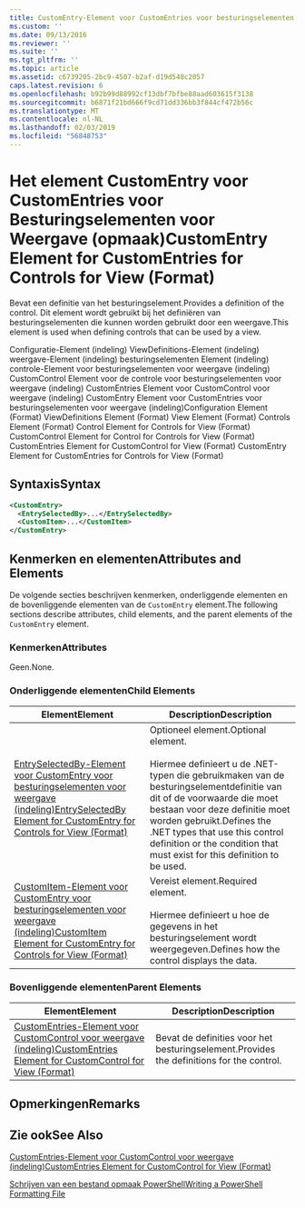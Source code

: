 ```yaml
---
title: CustomEntry-Element voor CustomEntries voor besturingselementen voor weergave (indeling) | Microsoft Docs
ms.custom: ''
ms.date: 09/13/2016
ms.reviewer: ''
ms.suite: ''
ms.tgt_pltfrm: ''
ms.topic: article
ms.assetid: c6739205-2bc9-4507-b2af-d19d548c2057
caps.latest.revision: 6
ms.openlocfilehash: b92b99d88992cf13dbf7bfbe88aad603615f3138
ms.sourcegitcommit: b6871f21bd666f9cd71dd336bb3f844cf472b56c
ms.translationtype: MT
ms.contentlocale: nl-NL
ms.lasthandoff: 02/03/2019
ms.locfileid: "56848753"
---
```

# <a name="customentry-element-for-customentries-for-controls-for-view-format"></a><span data-ttu-id="ea845-102">Het element CustomEntry voor CustomEntries voor Besturingselementen voor Weergave (opmaak)</span><span class="sxs-lookup"><span data-stu-id="ea845-102">CustomEntry Element for CustomEntries for Controls for View (Format)</span></span>

<span data-ttu-id="ea845-103">Bevat een definitie van het besturingselement.</span><span class="sxs-lookup"><span data-stu-id="ea845-103">Provides a definition of the control.</span></span> <span data-ttu-id="ea845-104">Dit element wordt gebruikt bij het definiëren van besturingselementen die kunnen worden gebruikt door een weergave.</span><span class="sxs-lookup"><span data-stu-id="ea845-104">This element is used when defining controls that can be used by a view.</span></span>

<span data-ttu-id="ea845-105">Configuratie-Element (indeling) ViewDefinitions-Element (indeling) weergave-Element (indeling) besturingselementen Element (indeling) controle-Element voor besturingselementen voor weergave (indeling) CustomControl Element voor de controle voor besturingselementen voor weergave (indeling) CustomEntries Element voor CustomControl voor weergave (indeling) CustomEntry Element voor CustomEntries voor besturingselementen voor weergave (indeling)</span><span class="sxs-lookup"><span data-stu-id="ea845-105">Configuration Element (Format) ViewDefinitions Element (Format) View Element (Format) Controls Element (Format) Control Element for Controls for View (Format) CustomControl Element for Control for Controls for View (Format) CustomEntries Element for CustomControl for View (Format) CustomEntry Element for CustomEntries for Controls for View (Format)</span></span>

## <a name="syntax"></a><span data-ttu-id="ea845-106">Syntaxis</span><span class="sxs-lookup"><span data-stu-id="ea845-106">Syntax</span></span>

```xml
<CustomEntry>
  <EntrySelectedBy>...</EntrySelectedBy>
  <CustomItem>...</CustomItem>
</CustomEntry>
```

## <a name="attributes-and-elements"></a><span data-ttu-id="ea845-107">Kenmerken en elementen</span><span class="sxs-lookup"><span data-stu-id="ea845-107">Attributes and Elements</span></span>

<span data-ttu-id="ea845-108">De volgende secties beschrijven kenmerken, onderliggende elementen en de bovenliggende elementen van de `CustomEntry` element.</span><span class="sxs-lookup"><span data-stu-id="ea845-108">The following sections describe attributes, child elements, and the parent elements of the `CustomEntry` element.</span></span>

### <a name="attributes"></a><span data-ttu-id="ea845-109">Kenmerken</span><span class="sxs-lookup"><span data-stu-id="ea845-109">Attributes</span></span>

<span data-ttu-id="ea845-110">Geen.</span><span class="sxs-lookup"><span data-stu-id="ea845-110">None.</span></span>

### <a name="child-elements"></a><span data-ttu-id="ea845-111">Onderliggende elementen</span><span class="sxs-lookup"><span data-stu-id="ea845-111">Child Elements</span></span>

|<span data-ttu-id="ea845-112">Element</span><span class="sxs-lookup"><span data-stu-id="ea845-112">Element</span></span>|<span data-ttu-id="ea845-113">Description</span><span class="sxs-lookup"><span data-stu-id="ea845-113">Description</span></span>|
|-------------|-----------------|
|[<span data-ttu-id="ea845-114">EntrySelectedBy-Element voor CustomEntry voor besturingselementen voor weergave (indeling)</span><span class="sxs-lookup"><span data-stu-id="ea845-114">EntrySelectedBy Element for CustomEntry for Controls for View (Format)</span></span>](./entryselectedby-element-for-customentry-for-controls-for-view-format.md)|<span data-ttu-id="ea845-115">Optioneel element.</span><span class="sxs-lookup"><span data-stu-id="ea845-115">Optional element.</span></span><br /><br /> <span data-ttu-id="ea845-116">Hiermee definieert u de .NET-typen die gebruikmaken van de besturingselementdefinitie van dit of de voorwaarde die moet bestaan voor deze definitie moet worden gebruikt.</span><span class="sxs-lookup"><span data-stu-id="ea845-116">Defines the .NET types that use this control definition or the condition that must exist for this definition to be used.</span></span>|
|[<span data-ttu-id="ea845-117">CustomItem-Element voor CustomEntry voor besturingselementen voor weergave (indeling)</span><span class="sxs-lookup"><span data-stu-id="ea845-117">CustomItem Element for CustomEntry for Controls for View (Format)</span></span>](./customitem-element-for-customentry-for-controls-for-view-format.md)|<span data-ttu-id="ea845-118">Vereist element.</span><span class="sxs-lookup"><span data-stu-id="ea845-118">Required element.</span></span><br /><br /> <span data-ttu-id="ea845-119">Hiermee definieert u hoe de gegevens in het besturingselement wordt weergegeven.</span><span class="sxs-lookup"><span data-stu-id="ea845-119">Defines how the control displays the data.</span></span>|

### <a name="parent-elements"></a><span data-ttu-id="ea845-120">Bovenliggende elementen</span><span class="sxs-lookup"><span data-stu-id="ea845-120">Parent Elements</span></span>

|<span data-ttu-id="ea845-121">Element</span><span class="sxs-lookup"><span data-stu-id="ea845-121">Element</span></span>|<span data-ttu-id="ea845-122">Description</span><span class="sxs-lookup"><span data-stu-id="ea845-122">Description</span></span>|
|-------------|-----------------|
|[<span data-ttu-id="ea845-123">CustomEntries-Element voor CustomControl voor weergave (indeling)</span><span class="sxs-lookup"><span data-stu-id="ea845-123">CustomEntries Element for CustomControl for View (Format)</span></span>](./customentries-element-for-customcontrol-for-view-format.md)|<span data-ttu-id="ea845-124">Bevat de definities voor het besturingselement.</span><span class="sxs-lookup"><span data-stu-id="ea845-124">Provides the definitions for the control.</span></span>|

## <a name="remarks"></a><span data-ttu-id="ea845-125">Opmerkingen</span><span class="sxs-lookup"><span data-stu-id="ea845-125">Remarks</span></span>

## <a name="see-also"></a><span data-ttu-id="ea845-126">Zie ook</span><span class="sxs-lookup"><span data-stu-id="ea845-126">See Also</span></span>

[<span data-ttu-id="ea845-127">CustomEntries-Element voor CustomControl voor weergave (indeling)</span><span class="sxs-lookup"><span data-stu-id="ea845-127">CustomEntries Element for CustomControl for View (Format)</span></span>](./customentries-element-for-customcontrol-for-view-format.md)

[<span data-ttu-id="ea845-128">Schrijven van een bestand opmaak PowerShell</span><span class="sxs-lookup"><span data-stu-id="ea845-128">Writing a PowerShell Formatting File</span></span>](./writing-a-powershell-formatting-file.md)
